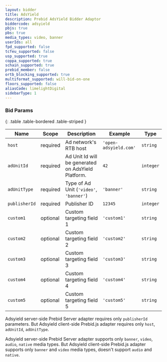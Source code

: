 ```yaml
---
layout: bidder
title: AdsYield
description: Prebid AdsYield Bidder Adaptor
biddercode: adsyield
pbjs: true
pbs: true
media_types: video, banner
userIds: all
fpd_supported: false
tcfeu_supported: false
usp_supported: true
coppa_supported: true
schain_supported: true
prebid_member: false
ortb_blocking_supported: true
multiformat_supported: will-bid-on-one
floors_supported: false
aliasCode: limelightDigital
sidebarType: 1
---
```


### Bid Params

{: .table .table-bordered .table-striped }

| Name          | Scope    | Description                                        | Example               | Type      |
|---------------|----------|----------------------------------------------------|-----------------------|-----------|
| `host`        | required | Ad network's RTB host                              | `'open-adsyield.com'` | `string`  |
| `adUnitId`    | required | Ad Unit Id will be generated on AdsYield Platform. | `42`                  | `integer` |
| `adUnitType`  | required | Type of Ad Unit (`'video'`, `'banner'`)            | `'banner'`            | `string`  |
| `publisherId` | required | Publisher ID                                       | `12345`               | `integer` |
| `custom1`     | optional | Custom targeting field 1                           | `'custom1'`           | `string`  |
| `custom2`     | optional | Custom targeting field 2                           | `'custom2'`           | `string`  |
| `custom3`     | optional | Custom targeting field 3                           | `'custom3'`           | `string`  |
| `custom4`     | optional | Custom targeting field 4                           | `'custom4'`           | `string`  |
| `custom5`     | optional | Custom targeting field 5                           | `'custom5'`           | `string`  |

Adsyield server-side Prebid Server adapter requires only `publisherId` parameters. But Adsyield client-side Prebid.js adapter requires only `host`, `adUnitId`, `adUnitType`.

Adsyield server-side Prebid Server adapter supports only `banner`, `video`, `audio`, `native` media types. But Adsyield client-side Prebid.js adapter supports only `banner` and `video` media types, doesn't support `audio` and `native`.
